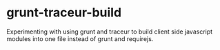 grunt-traceur-build
===================

Experimenting with using grunt and traceur to build client side javascript modules into one file instead of grunt and requirejs. 
